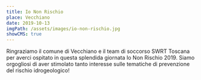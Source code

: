 ```yaml
---
title: Io Non Rischio
place: Vecchiano
date: 2019-10-13
imgPath: /assets/images/io-non-rischio.jpg
showCMS: true
---
```


Ringraziamo il comune di Vecchiano e il team di soccorso SWRT Toscana per averci ospitato in questa splendida giornata Io Non Rischio 2019.
Siamo orgogliosi di aver stimolato tanto interesse sulle tematiche di prevenzione del rischio idrogeologico!
